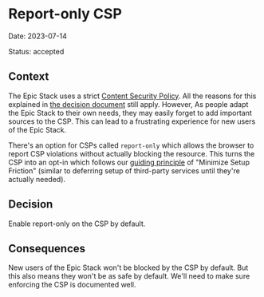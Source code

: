 # Report-only CSP

Date: 2023-07-14

Status: accepted

## Context

The Epic Stack uses a strict
[Content Security Policy](https://developer.mozilla.org/en-US/docs/Web/HTTP/CSP).
All the reasons for this explained in
[the decision document](./008-content-security-policy.md) still apply. However,
As people adapt the Epic Stack to their own needs, they may easily forget to add
important sources to the CSP. This can lead to a frustrating experience for new
users of the Epic Stack.

There's an option for CSPs called `report-only` which allows the browser to
report CSP violations without actually blocking the resource. This turns the CSP
into an opt-in which follows our [guiding principle](#app/guiding-principles.md)
of "Minimize Setup Friction" (similar to deferring setup of third-party services
until they're actually needed).

## Decision

Enable report-only on the CSP by default.

## Consequences

New users of the Epic Stack won't be blocked by the CSP by default. But this
also means they won't be as safe by default. We'll need to make sure enforcing
the CSP is documented well.
